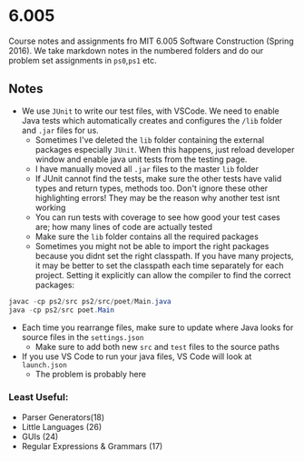 # 6.005
Course notes and assignments fro MIT 6.005 Software Construction (Spring 2016). We take markdown notes in the numbered folders and do our problem set assignments in `ps0`,`ps1` etc.

## Notes

- We use `JUnit` to write our test files, with VSCode. We need to enable Java tests which automatically creates and configures the `/lib` folder and `.jar` files for us.
  - Sometimes I've deleted the `lib` folder containing the external packages especially `JUnit`. When this happens, just reload developer window and enable java unit tests from the testing page.
  - I have manually moved all `.jar` files to the master `lib` folder
  - If JUnit cannot find the tests, make sure the other tests have valid types and return types, methods too. Don't ignore these other highlighting errors! They may be the reason why another test isnt working
  - You can run tests with coverage to see how good your test cases are; how many lines of code are actually tested
  - Make sure the `lib` folder contains all the required packages
  - Sometimes you might not be able to import the right packages because you didnt set the right classpath. If you have many projects, it may be better to set the classpath each time separately for each project. Setting it explicitly can allow the compiler to find the correct packages:

```java
javac -cp ps2/src ps2/src/poet/Main.java
java -cp ps2/src poet.Main
```

- Each time you rearrange files, make sure to update where Java looks for source files in the `settings.json`
  - Make sure to add both new `src` and `test` files to the source paths
- If you use VS Code to run your java files, VS Code will look at `launch.json`
  - The problem is probably here


### Least Useful:
- Parser Generators(18)
- Little Languages (26)
- GUIs (24)
- Regular Expressions & Grammars (17)

